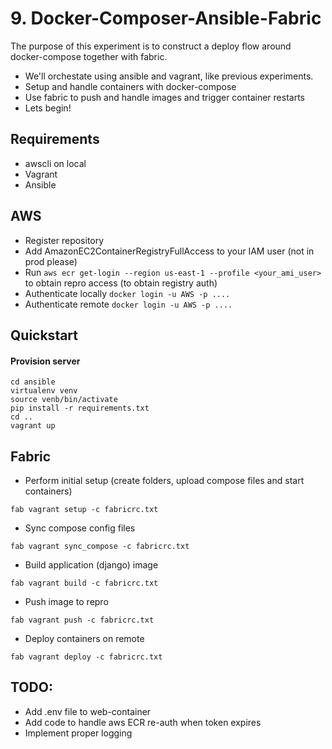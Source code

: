 # 9. Docker-Composer-Ansible-Fabric

The purpose of this experiment is to construct a deploy flow around docker-compose together with fabric.

- We'll orchestate using ansible and vagrant, like previous experiments.
- Setup and handle containers with docker-compose
- Use fabric to push and handle images and trigger container restarts
- Lets begin!


## Requirements
- awscli on local
- Vagrant
- Ansible


## AWS
- Register repository
- Add AmazonEC2ContainerRegistryFullAccess to your IAM user (not in prod please)
- Run `aws ecr get-login --region us-east-1 --profile <your_ami_user>` to obtain repro access (to obtain registry auth)
- Authenticate locally `docker login -u AWS -p ....`
- Authenticate remote `docker login -u AWS -p ....`


## Quickstart

#### Provision server
```
cd ansible
virtualenv venv
source venb/bin/activate
pip install -r requirements.txt
cd ..
vagrant up
```


## Fabric
- Perform initial setup (create folders, upload compose files and start containers)

```
fab vagrant setup -c fabricrc.txt
```

- Sync compose config files

```
fab vagrant sync_compose -c fabricrc.txt
```

- Build application (django) image

```
fab vagrant build -c fabricrc.txt
```

- Push image to repro

```
fab vagrant push -c fabricrc.txt
```

- Deploy containers on remote

```
fab vagrant deploy -c fabricrc.txt
```


## TODO:
- Add .env file to web-container
- Add code to handle aws ECR re-auth when token expires
- Implement proper logging
